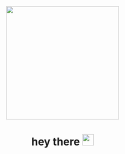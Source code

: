 <div id="header" align="center">
  <img src="https://i.giphy.com/media/v1.Y2lkPTc5MGI3NjExZTc0MDhyNG9ua2c0MjZxeGtpa3dneG1weW05aGRoNzI5NW92bDQyYiZlcD12MV9pbnRlcm5hbF9naWZfYnlfaWQmY3Q9Zw/2IudUHdI075HL02Pkk/giphy.gif" width="300"/>
  <h1>
  hey there
  <img src="https://media.giphy.com/media/hvRJCLFzcasrR4ia7z/giphy.gif" width="30px"/>
</h1>
</div>


